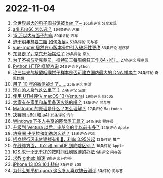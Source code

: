 # 2022-11-04

1. [全世界最大的电子图书馆被 ban 了~](https://www.v2ex.com/t/892528) `161条评论` `分享发现`
1. [a4l 和 s60 怎么选？](https://www.v2ex.com/t/892533) `104条评论` `汽车`
1. [15 万以内有面子的车](https://www.v2ex.com/t/892539) `89条评论` `汽车`
1. [迫于明年想要二胎,如何发展~](https://www.v2ex.com/t/892537) `53条评论` `问与答`
1. [vue-router 居然在小版本号中引入破坏性更改](https://www.v2ex.com/t/892613) `33条评论` `程序员`
1. [东哥走了，京东开始摆烂了](https://www.v2ex.com/t/892587) `29条评论` `京东`
1. [为了不被马斯克裁员，推特员工每周疯狂工作 84 小时...](https://www.v2ex.com/t/892604) `27条评论` `程序员`
1. [Python HTTP 框架咨询](https://www.v2ex.com/t/892601) `24条评论` `Python`
1. [论三年来的核酸咽喉拭子样本是否可建立国内最大的 DNA 样本库](https://www.v2ex.com/t/892594) `24条评论` `奇思妙想`
1. [用了 10 年的微信被炸了……](https://www.v2ex.com/t/892626) `23条评论` `生活`
1. [现在的人戾气这么重了？](https://www.v2ex.com/t/892572) `23条评论` `生活`
1. [使用 UTM 评估 macOS 13 (Ventura)](https://www.v2ex.com/t/892603) `19条评论` `macOS`
1. [大家有在家里和车里备灭火器的吗？](https://www.v2ex.com/t/892563) `18条评论` `问与答`
1. [Mastodon 的原理是什么？怎么理解？](https://www.v2ex.com/t/892593) `17条评论` `Mastodon`
1. [决赛圈 s60l 和 a4l](https://www.v2ex.com/t/892532) `15条评论` `汽车`
1. [Windows 下多人共享的网盘类工具？](https://www.v2ex.com/t/892625) `14条评论` `程序员`
1. [升级到 Ventura 以后，电脑变的比以前卡多了](https://www.v2ex.com/t/892568) `14条评论` `Apple`
1. [决赛圈 卡罗拉和朗逸怎么选？](https://www.v2ex.com/t/892598) `13条评论` `汽车`
1. [招商银行闪电贷建额有礼🎁，利率 3.95%起](https://www.v2ex.com/t/892575) `13条评论` `推广`
1. [在线缆方面， tb2 和 miniDP 到底啥区别？](https://www.v2ex.com/t/892566) `10条评论` `Apple`
1. [IOS 求一个无干扰的按时间线刷微博的办法](https://www.v2ex.com/t/892530) `9条评论` `问与答`
1. [求教 github 加速](https://www.v2ex.com/t/892630) `8条评论` `问与答`
1. [iPhone 13 IOS 16.1 耗电](https://www.v2ex.com/t/892586) `8条评论` `iOS`
1. [为什么知乎和 quora 这么多人喜欢搞云测评](https://www.v2ex.com/t/892552) `8条评论` `问与答`
